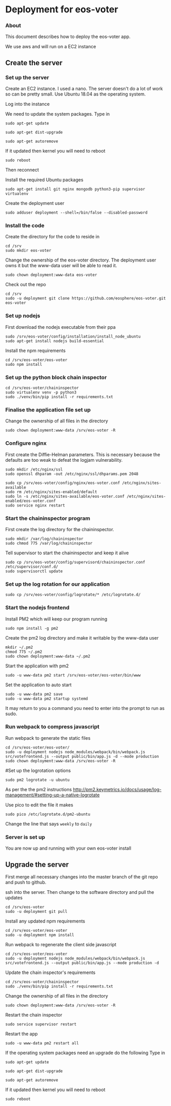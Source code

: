 # Deployment for eos-voter

### About

This document describes how to deploy the eos-voter app.

We use aws and will run on a EC2 instance

## Create the server

### Set up the server

Create an EC2 instance. I used a nano. The server doesn't do a lot of work so can be pretty small.
Use Ubuntu 18.04 as the operating system.

Log into the instance

We need to update the system packages. Type in

```
sudo apt-get update

sudo apt-get dist-upgrade

sudo apt-get autoremove
```

If it updated then kernel you will need to reboot

```
sudo reboot
```

Then reconnect

Install the required Ubuntu packages

```
sudo apt-get install git nginx mongodb python3-pip supervisor virtualenv
```

Create the deployment user

```
sudo adduser deployment --shell=/bin/false --disabled-password
```

### Install the code

Create the directory for the code to reside in

```
cd /srv
sudo mkdir eos-voter
```

Change the ownership of the eos-voter directory. The deployment user owns it
but the www-data user will be able to read it.
```
sudo chown deployment:www-data eos-voter
```

Check out the repo

```
cd /srv
sudo -u deployment git clone https://github.com/eosphere/eos-voter.git eos-voter
```

### Set up nodejs

First download the nodejs executable from their ppa

```
sudo /srv/eos-voter/config/installation/install_node_ubuntu
sudo apt-get install nodejs build-essential
```

Install the npm requirements

```
cd /srv/eos-voter/eos-voter
sudo npm install
```

### Set up the python block chain inspector

```
cd /srv/eos-voter/chaininspector
sudo virtualenv venv -p python3
sudo ./venv/bin/pip install -r requirements.txt
```

### Finalise the application file set up

Change the ownership of all files in the directory
```
sudo chown deployment:www-data /srv/eos-voter -R
```

### Configure nginx

First create the Diffie-Helman parameters. This is necessary because the defaults
are too weak to defeat the logjam vulnerability.
```
sudo mkdir /etc/nginx/ssl
sudo openssl dhparam -out /etc/nginx/ssl/dhparams.pem 2048
```

```
sudo cp /srv/eos-voter/config/nginx/eos-voter.conf /etc/nginx/sites-available
sudo rm /etc/nginx/sites-enabled/default
sudo ln -s /etc/nginx/sites-available/eos-voter.conf /etc/nginx/sites-enabled/eos-voter.conf
sudo service nginx restart
```


### Start the chaininspector program

First create the log directory for the chaininspector.
```
sudo mkdir /var/log/chaininspector
sudo chmod 775 /var/log/chaininspector
```

Tell supervisor to start the chaininspector and keep it alive
```
sudo cp /srv/eos-voter/config/supervisord/chaininspector.conf /etc/supervisor/conf.d/
sudo supervisorctl update
```

### Set up the log rotation for our application
```
sudo cp /srv/eos-voter/config/logrotate/* /etc/logrotate.d/
```

### Start the nodejs frontend
Install PM2 which will keep our program running
```
sudo npm install -g pm2
```

Create the pm2 log directory and make it writable by the www-data user
```
mkdir ~/.pm2
chmod 775 ~/.pm2
sudo chown deployment:www-data ~/.pm2
```

Start the application with pm2
```
sudo -u www-data pm2 start /srv/eos-voter/eos-voter/bin/www
```

Set the application to auto start
```
sudo -u www-data pm2 save
sudo -u www-data pm2 startup systemd
```

It may return to you a command you need to enter into the prompt to run as sudo.

### Run webpack to compress javascript

Run webpack to generate the static files

```
cd /srv/eos-voter/eos-voter/
sudo -u deployment nodejs node_modules/webpack/bin/webpack.js src/votefrontend.js --output public/bin/app.js -d --mode production
sudo chown deployment:www-data /srv/eos-voter -R
```

#Set up the logrotation options

```
sudo pm2 logrotate -u ubuntu
```

As per the the pm2 instructions <http://pm2.keymetrics.io/docs/usage/log-management/#setting-up-a-native-logrotate>

Use pico to edit the file it makes

```
sudo pico /etc/logrotate.d/pm2-ubuntu
```
Change the line that says `weekly` to `daily`

### Server is set up

You are now up and running with your own eos-voter install

## Upgrade the server

First merge all necessary changes into the master branch of the git repo and push to github.

ssh into the server. Then change to the software directory and pull the updates

```
cd /srv/eos-voter
sudo -u deployment git pull
```

Install any updated npm requirements
```
cd /srv/eos-voter/eos-voter
sudo -u deployment npm install
```

Run webpack to regenerate the client side javascript
```
cd /srv/eos-voter/eos-voter
sudo -u deployment nodejs node_modules/webpack/bin/webpack.js src/votefrontend.js --output public/bin/app.js --mode production -d
```

Update the chain inspector's requirements
```
cd /srv/eos-voter/chaininspector
sudo ./venv/bin/pip install -r requirements.txt
```

Change the ownership of all files in the directory
```
sudo chown deployment:www-data /srv/eos-voter -R
```

Restart the chain inspector
```
sudo service supervisor restart
```

Restart the app
```
sudo -u www-data pm2 restart all
```

If the operating system packages need an upgrade do the following
Type in

```
sudo apt-get update

sudo apt-get dist-upgrade

sudo apt-get autoremove
```

If it updated then kernel you will need to reboot

```
sudo reboot
```
